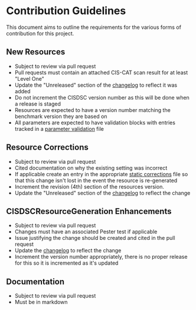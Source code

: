 # Contribution Guidelines
This document aims to outline the requirements for the various forms of contribution for this project.

## New Resources
- Subject to review via pull request
- Pull requests must contain an attached CIS-CAT scan result for at least "Level One"
- Update the "Unreleased" section of the [changelog](/CHANGELOG.md) to reflect it was added
- Do not increment the CISDSC version number as this will be done when a release is staged
- Resources are expected to have a version number matching the benchmark version they are based on
- All parameters are expected to have validation blocks with entries tracked in a [parameter validation](/parameter_validation) file

## Resource Corrections
- Subject to review via pull request
- Cited documentation on why the existing setting was incorrect
- If applicable create an entry in the appropriate [static corrections](/static_corrections) file so that this change isn't lost in the event the resource is re-generated
- Increment the revision (4th) section of the resources version.
- Update the "Unreleased" section of the [changelog](/CHANGELOG.md) to reflect the change

## CISDSCResourceGeneration Enhancements
- Subject to review via pull request
- Changes must have an associated Pester test if applicable
- Issue justifying the change should be created and cited in the pull request
- Update the [changelog](/CHANGELOG_CISDSCResourceGeneration.md) to reflect the change
- Increment the version number appropriately, there is no proper release for this so it is incremented as it's updated

## Documentation
- Subject to review via pull request
- Must be in markdown